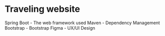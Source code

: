 # Traveling website






Spring Boot - The web framework used
Maven - Dependency Management
Bootstrap - Bootstrap
Figma - UX/UI Design
